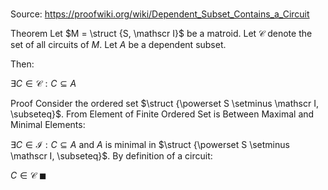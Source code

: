 # 

Source: https://proofwiki.org/wiki/Dependent_Subset_Contains_a_Circuit

Theorem
Let $M = \struct {S, \mathscr I}$ be a matroid.
Let $\mathscr C$ denote the set of all circuits of $M$.
Let $A$ be a dependent subset.

Then:

$\exists C \in \mathscr C : C \subseteq A$


Proof
Consider the ordered set $\struct {\powerset S \setminus \mathscr I, \subseteq}$.
From Element of Finite Ordered Set is Between Maximal and Minimal Elements:

$\exists C \in \mathscr I : C \subseteq A$ and $A$ is minimal in $\struct {\powerset S \setminus \mathscr I, \subseteq}$.
By definition of a circuit:

$C \in \mathscr C$
$\blacksquare$





